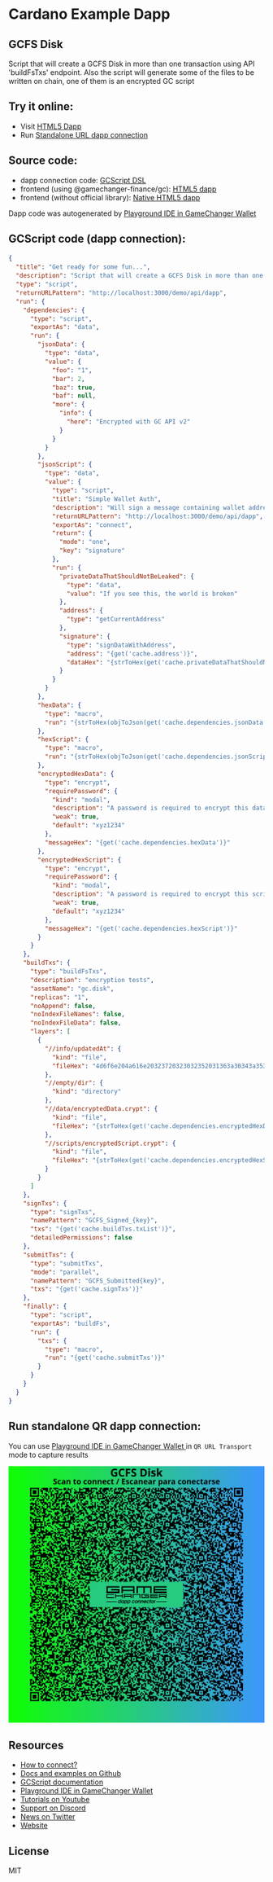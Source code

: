
# Cardano Example Dapp

## **GCFS Disk**

Script that will create a GCFS Disk in more than one transaction using API 'buildFsTxs' endpoint. Also the script will generate some of the files to be written on chain, one of them is an encrypted GC script


## Try it online: 

-  Visit [HTML5 Dapp](https://gamechangerfinance.github.io/gamechanger.wallet/examples/GCFS%20Disk.html)
-  Run [Standalone URL dapp connection](https://beta-wallet.gamechanger.finance/api/2/run/1-H4sIAAAAAAAAA7VWXY_aOhD9K1ZeaCVEWGC3Em-0vdtutapWZat9uLqqTDwhLo6dazsLKeK_dyZxQha67UNbpJBkPJ4PnzMz2UdeegXRPHoHnlngomKpscyZHFha6tFoFA0jAS6xsvDSaNRc1s_MZ9yzrVSKJbjPA-Ps3ZvrJXsr3YZJzXJjgZQ0MxofLNeOJ2SClU7qNVvc3bDBqpRKXLv7nRsw0KIwUvsRWyhncCuwxm3jZQ0aLPmpYzNprZBKBY55w1bAtlZ6D-SOJRmXelg7bhRzJh3DUEAntio8CIw1WMf8fFXQEXTvFnxp9edPt3ccLVpKOvO-mMexMglXmXF-Ph2Px7GA3MS8kLHgRUEbS9Td43kVmAz6kuDo_dQ-7Apj_QLXIsE9P2786ox-S5LjpqDwyFUJJE6NQekFilbcRvMJ3b9Fc29LoMc0mutSqWFEx0_6UqeG7hnQe_RPdwBb6TM6BcLhcRId8DesA2jw_UkIp-m0FFrKvFDAHrhSSKZF6bMz7jwQkk6uNbIlB-f4GlhitEe4iBPbZisXwuLiMDDlqZTQJgu_g1MPAPSuITmiTgnmRlA-SB8Ub6CiZNEjx3WIDh1ahZWPSEgC7B6LYZmZUomPxr-GW-AbEM8eYXSTssqUzAFViMREictbY5Ugnq6s2YAmRyHlnqE1-DeltaD9Iqyh2jG4Hjooo8geEOZWtWcw2qOlF4OEJxmMgnTw8kCA4ab3sCMV5-29wecXPd1fJT14iVYaMmWwOyFzzhNrWrr37JvV13vzAbnX99SvolFbGWie7NfGz4j6e-Ybc52DrlW8P0sjLNWc-b-UFu64cwhfjfhGakGxGMHVGf8XrAiqBHTYLYjSwWbNBxbossUTbUtbQMpLhdlGu-rbxWQ6oxhDCQW4nksu4DA4z-vsBP96Zl3T-HO5tbjVtMMeSCMFB0ovq-OUOQs7BEdjyYPzdY04B_4jz-tyS0YC51l9HoWSCXeh-WqzKCiMaJ5y5YAENxjU7hoHEu11P1poaBTkildgUe3ffRTH1KXjskDcQSx877BpwKE7ujUnMRNX6RVMxjN-dUH36WT6qv6n6xKfLqZXU45vM_y_pLXZq5m4nE0EyqZ4jelw4xjywlexkLbnDN-wFRpbNSrEwrijCwU_atjxk_B-2DOeIHZaV4NQb3Hc4OKOLhtk_7TTrs6JMP-F9vmUMK0E0UMsj9OFPnC-LHERxJc9Dgbql3532k5bBo787lY6H9oq4JBTIO7A5tI5JFxLEYqgXOXSn8TQyYbtQCq4pVGonomr3oA5Ph9ZyCt0glRqNFf94gslFM_xI8U_CfOk5_adtQmE0jwcvgNac8ipbgoAAA)

## Source code:

- dapp connection code: [GCScript DSL](GCFS%20Disk.gcscript)
- frontend (using @gamechanger-finance/gc): [HTML5 dapp](GCFS%20Disk.html)
- frontend (without official library): [Native HTML5 dapp](GCFS%20Disk_nolib.html)

Dapp code was autogenerated by [Playground IDE in GameChanger Wallet ](https://beta-wallet.gamechanger.finance/playground)

## GCScript code (dapp connection):
```json
{
  "title": "Get ready for some fun...",
  "description": "Script that will create a GCFS Disk in more than one transaction using API 'buildFsTxs' endpoint. Also the script will generate some of the files to be written on chain, one of them is an encrypted GC script",
  "type": "script",
  "returnURLPattern": "http://localhost:3000/demo/api/dapp",
  "run": {
    "dependencies": {
      "type": "script",
      "exportAs": "data",
      "run": {
        "jsonData": {
          "type": "data",
          "value": {
            "foo": "1",
            "bar": 2,
            "baz": true,
            "baf": null,
            "more": {
              "info": {
                "here": "Encrypted with GC API v2"
              }
            }
          }
        },
        "jsonScript": {
          "type": "data",
          "value": {
            "type": "script",
            "title": "Simple Wallet Auth",
            "description": "Will sign a message containing wallet address, using wallet address to sign",
            "returnURLPattern": "http://localhost:3000/demo/api/dapp",
            "exportAs": "connect",
            "return": {
              "mode": "one",
              "key": "signature"
            },
            "run": {
              "privateDataThatShouldNotBeLeaked": {
                "type": "data",
                "value": "If you see this, the world is broken"
              },
              "address": {
                "type": "getCurrentAddress"
              },
              "signature": {
                "type": "signDataWithAddress",
                "address": "{get('cache.address')}",
                "dataHex": "{strToHex(get('cache.privateDataThatShouldNotBeLeaked'))}"
              }
            }
          }
        },
        "hexData": {
          "type": "macro",
          "run": "{strToHex(objToJson(get('cache.dependencies.jsonData')))}"
        },
        "hexScript": {
          "type": "macro",
          "run": "{strToHex(objToJson(get('cache.dependencies.jsonScript')))}"
        },
        "encryptedHexData": {
          "type": "encrypt",
          "requirePassword": {
            "kind": "modal",
            "description": "A password is required to encrypt this data",
            "weak": true,
            "default": "xyz1234"
          },
          "messageHex": "{get('cache.dependencies.hexData')}"
        },
        "encryptedHexScript": {
          "type": "encrypt",
          "requirePassword": {
            "kind": "modal",
            "description": "A password is required to encrypt this script",
            "weak": true,
            "default": "xyz1234"
          },
          "messageHex": "{get('cache.dependencies.hexScript')}"
        }
      }
    },
    "buildTxs": {
      "type": "buildFsTxs",
      "description": "encryption tests",
      "assetName": "gc.disk",
      "replicas": "1",
      "noAppend": false,
      "noIndexFileNames": false,
      "noIndexFileData": false,
      "layers": [
        {
          "//info/updatedAt": {
            "kind": "file",
            "fileHex": "4d6f6e204a616e20323720323032352031363a30343a353720474d542d30333030"
          },
          "//empty/dir": {
            "kind": "directory"
          },
          "//data/encryptedData.crypt": {
            "kind": "file",
            "fileHex": "{strToHex(get('cache.dependencies.encryptedHexData'))}"
          },
          "//scripts/encryptedScript.crypt": {
            "kind": "file",
            "fileHex": "{strToHex(get('cache.dependencies.encryptedHexScript'))}"
          }
        }
      ]
    },
    "signTxs": {
      "type": "signTxs",
      "namePattern": "GCFS_Signed_{key}",
      "txs": "{get('cache.buildTxs.txList')}",
      "detailedPermissions": false
    },
    "submitTxs": {
      "type": "submitTxs",
      "mode": "parallel",
      "namePattern": "GCFS_Submitted{key}",
      "txs": "{get('cache.signTxs')}"
    },
    "finally": {
      "type": "script",
      "exportAs": "buildFs",
      "run": {
        "txs": {
          "type": "macro",
          "run": "{get('cache.submitTxs')}"
        }
      }
    }
  }
}
```

## Run standalone QR dapp connection: 

You can use [Playground IDE in GameChanger Wallet ](https://beta-wallet.gamechanger.finance/playground) in `QR URL Transport` mode to capture results

[![This GCScript/URL is too large! make it shorter uploading parts to GCFS. Unable to generate QR code](GCFS%20Disk.png)](https://gamechangerfinance.github.io/gamechanger.wallet/examples/GCFS%20Disk.png)

## Resources
- [How to connect?](https://www.npmjs.com/package/@gamechanger-finance/gc)
- [Docs and examples on Github](https://github.com/GameChangerFinance/gamechanger.wallet/)
- [GCScript documentation](https://beta-wallet.gamechanger.finance/doc/api/v2)
- [Playground IDE in GameChanger Wallet ](https://beta-wallet.gamechanger.finance/playground)
- [Tutorials on Youtube](https://www.youtube.com/@gamechanger.finance)
- [Support on Discord](https://discord.gg/vpbfyRaDKG)
- [News on Twitter](https://twitter.com/GameChangerOk)
- [Website](https://gamechanger.finance)

## License
MIT 
    
